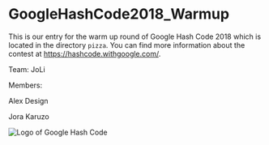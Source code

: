 # GoogleHashCode2018_Warmup

This is our entry for the warm up round of Google Hash Code 2018 which is located in the directory `pizza`.
You can find more information about the contest at https://hashcode.withgoogle.com/.

Team: JoLi

Members:

Alex Design

Jora Karuzo

![Logo of Google Hash Code](https://hashcode.withgoogle.com/resources/logo/hashcode_hero.png)
